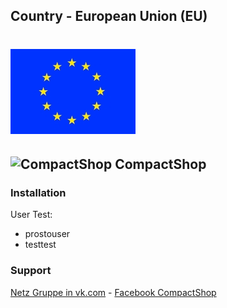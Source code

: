 Country - European Union (EU)
---
![EU](https://raw.githubusercontent.com/Energhia-Nova/CompactShop/master/public/img/EU_Flag_c.jpg)
===

![CompactShop](https://fbcdn-profile-a.akamaihd.net/hprofile-ak-ash3/t1.0-1/p160x160/14570_1403882579880650_207752429_a.png "CompactShop")
CompactShop
---
### Installation
User Test:
- prostouser
- testtest

### Support
 [Netz Gruppe in vk.com](http://vk.com/CompactShopCMS) -
 [Facebook CompactShop](https://www.facebook.com/CompactShop)

